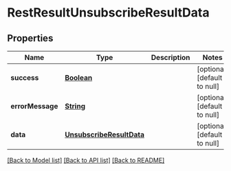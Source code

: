 # RestResultUnsubscribeResultData
## Properties

Name | Type | Description | Notes
------------ | ------------- | ------------- | -------------
**success** | [**Boolean**](boolean.md) |  | [optional] [default to null]
**errorMessage** | [**String**](string.md) |  | [optional] [default to null]
**data** | [**UnsubscribeResultData**](UnsubscribeResultData.md) |  | [optional] [default to null]

[[Back to Model list]](../README.md#documentation-for-models) [[Back to API list]](../README.md#documentation-for-api-endpoints) [[Back to README]](../README.md)


